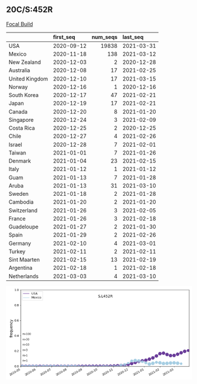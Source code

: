 

## 20C/S:452R
[Focal Build](https://nextstrain.org/groups/neherlab/ncov/S.L452R?c=gt-S_13,152,452)

|                | first_seq   |   num_seqs | last_seq   |
|:---------------|:------------|-----------:|:-----------|
| USA            | 2020-09-12  |      19838 | 2021-03-31 |
| Mexico         | 2020-11-18  |        138 | 2021-03-12 |
| New Zealand    | 2020-12-03  |          2 | 2020-12-28 |
| Australia      | 2020-12-08  |         17 | 2021-02-25 |
| United Kingdom | 2020-12-10  |         17 | 2021-03-15 |
| Norway         | 2020-12-16  |          1 | 2020-12-16 |
| South Korea    | 2020-12-17  |         47 | 2021-02-21 |
| Japan          | 2020-12-19  |         17 | 2021-02-21 |
| Canada         | 2020-12-20  |          8 | 2021-01-20 |
| Singapore      | 2020-12-24  |          3 | 2021-02-09 |
| Costa Rica     | 2020-12-25  |          2 | 2020-12-25 |
| Chile          | 2020-12-27  |          4 | 2021-02-26 |
| Israel         | 2020-12-28  |          7 | 2021-02-01 |
| Taiwan         | 2021-01-01  |          7 | 2021-01-26 |
| Denmark        | 2021-01-04  |         23 | 2021-02-15 |
| Italy          | 2021-01-12  |          1 | 2021-01-12 |
| Guam           | 2021-01-13  |          7 | 2021-01-28 |
| Aruba          | 2021-01-13  |         31 | 2021-03-10 |
| Sweden         | 2021-01-18  |          2 | 2021-01-28 |
| Cambodia       | 2021-01-20  |          2 | 2021-01-20 |
| Switzerland    | 2021-01-26  |          3 | 2021-02-05 |
| France         | 2021-01-26  |          3 | 2021-02-18 |
| Guadeloupe     | 2021-01-27  |          2 | 2021-01-30 |
| Spain          | 2021-01-29  |          2 | 2021-02-26 |
| Germany        | 2021-02-10  |          4 | 2021-03-01 |
| Turkey         | 2021-02-11  |          2 | 2021-02-11 |
| Sint Maarten   | 2021-02-15  |         13 | 2021-02-19 |
| Argentina      | 2021-02-18  |          1 | 2021-02-18 |
| Netherlands    | 2021-03-03  |          4 | 2021-03-10 |

![Overall trends S.L452R](/overall_trends_figures/overall_trends_S.L452R.png)